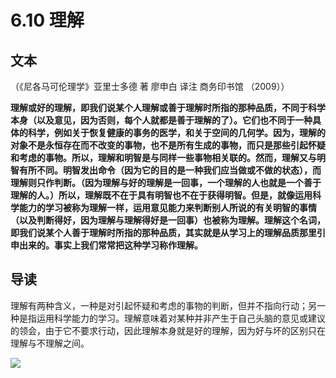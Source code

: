 # 6.10 理解

## 文本

（《尼各马可伦理学》亚里士多德 著 廖申白 译注 商务印书馆 （2009））

**理解或好的理解，即我们说某个人理解或善于理解时所指的那种品质，不同于科学本身（以及意见，因为否则，每个人就都是善于理解的了）。它们也不同于一种具体的科学，例如关于恢复健康的事务的医学，和关于空间的几何学。因为，理解的对象不是永恒存在而不改变的事物，也不是所有生成的事物，而只是那些引起怀疑和考虑的事物。所以，理解和明智是与同样一些事物相关联的。然而，理解又与明智有所不同。明智发出命令（因为它的目的是一种我们应当做或不做的状态），而理解则只作判断。（因为理解与好的理解是一回事，一个理解的人也就是一个善于理解的人。）所以，理解既不在于具有明智也不在于获得明智。但是，就像运用科学能力的学习被称为理解一样，运用意见能力来判断别人所说的有关明智的事情（以及判断得好，因为理解与理解得好是一回事）也被称为理解。理解这个名词，即我们说某个人善于理解时所指的那种品质，其实就是从学习上的理解品质那里引申出来的。事实上我们常常把这种学习称作理解。**

## 导读

理解有两种含义，一种是对引起怀疑和考虑的事物的判断，但并不指向行动；另一种是指运用科学能力的学习。理解意味着对某种并非产生于自己头脑的意见或建议的领会，由于它不要求行动，因此理解本身就是好的理解，因为好与坏的区别只在理解与不理解之间。


![](../.gitbook/assets/qr.png)

